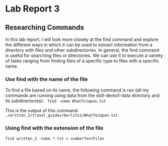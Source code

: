 # Lab Report 3

## Researching Commands

In this lab report, I will look more closely at the find command and explore the different ways in which it can be used to extract information from a directory with files and other subdirectories. In general, the find command is useful for searching files or directories. We can use it to execute a variety of tasks ranging from finding files of a specific type to files with a specific name.

### Use find with the name of the file

To find a file based on its name, the following command is run (all my commands are running using data from the skill-demo1-data directory and its subdirectories):
``` find -name WhatToJapan.txt```

This is the output of this command: 
```./written_2/travel_guides/berlitz1/WhatToJapan.txt```

### Using find with the extension of the file

```find written_2 -name *.txt > numberTextFiles```

###

